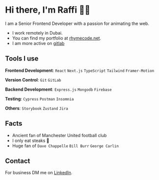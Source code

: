 [rhymecode.net]: https://rhymecode.net
[LinkedIn]: https://www.linkedin.com/in/raffi-chamakian
[gitlab]: https://gitlab.com/raffi2377

# Hi there, I'm Raffi 🤝🏻

I am a Senior Frontend Developer with a passion for animating the web.

- I work remotely in Dubai.
- You can find my portfolio at [rhymecode.net].
- I am more active on [gitlab]

## Tools I use

**Frontend Development**: `React` `Next.js` `TypeScript` `Tailwind` `Framer-Motion`

**Version Control**: `Git` `GitLab`

**Backend Development**: `Express.js` `Mongodb` `Firebase`

**Testing**: `Cypress` `Postman` `Insomnia`

**Others**: `Storybook` `Zustand` `Jira`

## Facts

- Ancient fan of Manchester United football club
- I only eat steaks 🥩
- Huge fan of `Dave Chappelle` `Bill Burr` `George Carlin`

## Contact

For business DM me on [LinkedIn].
